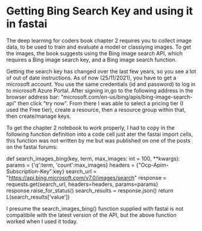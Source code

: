# Getting Bing Search Key and using it in fastai

The deep learning for coders book chapter 2 requires you to collect image data, to be used to train and evaluate a model or classiying images. 
To get the images, the book suggests using the Bing image search API, which requires a Bing image search key, and a Bing image search function. 

Getting the search key has changed over the last few years, so you see a lot of out of date instructions. As of now (25/11/2021), you have to get a microsoft
account. You use the same credentials (id and password) to log in to microsoft Azure Portal. After signing in,go to the following address in the browser
address bar: "microsoft.com/en-us/bing/apis/bing-image-search-api" then click "try now". From there I was able to select a pricing tier (I used the Free
tier), create a resource, then a resource group within that, then create/manage keys. 

To get the chapter 2 notebook to work properly, I had to copy in the following function definition into a code cell just ater the fastai import cells,
this function was not written by me but was published on one of the posts on the fastai forums:

def search_images_bing(key, term, max_images: int = 100, **kwargs):
    params = {'q':term, 'count':max_images}
    headers = {"Ocp-Apim-Subscription-Key":key}
    search_url = "https://api.bing.microsoft.com/v7.0/images/search"
    response = requests.get(search_url, headers=headers, params=params)
    response.raise_for_status()
    search_results = response.json()
    return L(search_results['value'])
    
I presume the search_images_bing() function supplied with fastai is not compatibile with the latest version of the API, but the above function
worked when I used it today. 
